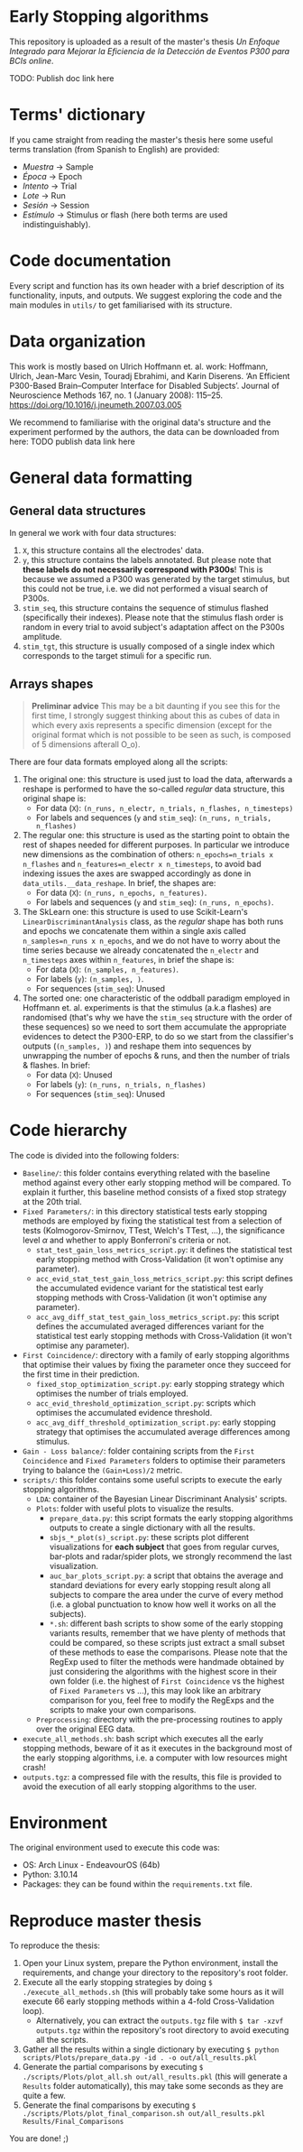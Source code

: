 # Early Stopping algorithms
This repository is uploaded as a result of the master's thesis *Un Enfoque Integrado para Mejorar la Eficiencia
de la Detección de Eventos P300 para BCIs online*.

TODO: Publish doc link here

# Terms' dictionary
If you came straight from reading the master's thesis here some useful terms translation (from Spanish to English) are provided:
- *Muestra* -> Sample
- *Época* -> Epoch
- *Intento* -> Trial
- *Lote* -> Run
- *Sesión* -> Session
- *Estímulo* -> Stimulus or flash (here both terms are used indistinguishably).

# Code documentation
Every script and function has its own header with a brief description of its functionality, inputs, and outputs. We suggest exploring the code and the main modules in `utils/` to get familiarised with its structure.

# Data organization
This work is mostly based on Ulrich Hoffmann et. al. work: Hoffmann, Ulrich, Jean-Marc Vesin, Touradj Ebrahimi, and Karin Diserens. ‘An Efficient P300-Based Brain–Computer Interface for Disabled Subjects’. Journal of Neuroscience Methods 167, no. 1 (January 2008): 115–25. https://doi.org/10.1016/j.jneumeth.2007.03.005

We recommend to familiarise with the original data's structure and the experiment performed by the authors, the data can be downloaded from here: TODO publish data link here

# General data formatting
## General data structures
In general we work with four data structures:
1. `X`, this structure contains all the electrodes' data.
2. `y`, this structure contains the labels annotated. But please note that **these labels do not necessarily correspond with P300s**! This is because we assumed a P300 was generated by the target stimulus, but this could not be true, i.e. we did not performed a visual search of P300s.
3. `stim_seq`, this structure contains the sequence of stimulus flashed (specifically their indexes). Please note that the stimulus flash order is random in every trial to avoid subject's adaptation affect on the P300s amplitude.
4. `stim_tgt`, this structure is usually composed of a single index which corresponds to the target stimuli for a specific run.

## Arrays shapes
> **Preliminar advice**
> This may be a bit daunting if you see this for the first time, I strongly suggest thinking about this as cubes of data in which every axis represents a specific dimension (except for the original format which is not possible to be seen as such, is composed of 5 dimensions afterall O_o).

There are four data formats employed along all the scripts:
1. The original one: this structure is used just to load the data, afterwards a reshape is performed to have the so-called *regular* data structure, this original shape is:
    - For data (`X`): `(n_runs, n_electr, n_trials, n_flashes, n_timesteps)`
    - For labels and sequences (`y` and `stim_seq`): `(n_runs, n_trials, n_flashes)`
2. The regular one: this structure is used as the starting point to obtain the rest of shapes needed for different purposes. In particular we introduce new dimensions as the combination of others: `n_epochs=n_trials x n_flashes` and `n_features=n_electr x n_timesteps`, to avoid bad indexing issues the axes are swapped accordingly as done in `data_utils.__data_reshape`. In brief, the shapes are:
    - For data (`X`): `(n_runs, n_epochs, n_features)`.
    - For labels and sequences (`y` and `stim_seq`): `(n_runs, n_epochs)`.
3. The SkLearn one: this structure is used to use Scikit-Learn's `LinearDiscriminantAnalysis` class, as the *regular* shape has both runs and epochs we concatenate them within a single axis called `n_samples=n_runs x n_epochs`, and we do not have to worry about the time series because we already concatenated the `n_electr` and `n_timesteps` axes within `n_features`, in brief the shape is:
    - For data (`X`): `(n_samples, n_features)`.
    - For labels (`y`): `(n_samples, )`.
    - For sequences (`stim_seq`): Unused
4. The sorted one: one characteristic of the oddball paradigm employed in Hoffmann et. al. experiments is that the stimulus (a.k.a flashes) are randomised (that's why we have the `stim_seq` structure with the order of these sequences) so we need to sort them accumulate the appropriate evidences to detect the P300-ERP, to do so we start from the classifier's outputs (`(n_samples, )`) and reshape them into sequences by unwrapping the number of epochs & runs, and then the number of trials & flashes. In brief:
    - For data (`X`): Unused
    - For labels (`y`): `(n_runs, n_trials, n_flashes)`
    - For sequences (`stim_seq`): Unused

# Code hierarchy
The code is divided into the following folders:
- `Baseline/`: this folder contains everything related with the baseline method against every other early stopping method will be compared. To explain it further, this baseline method consists of a fixed stop strategy at the 20th trial.
- `Fixed Parameters/`: in this directory statistical tests early stopping methods are employed by fixing the statistical test from a selection of tests (Kolmogorov-Smirnov, TTest, Welch's TTest, ...), the significance level $\alpha$ and whether to apply Bonferroni's criteria or not.
    - `stat_test_gain_loss_metrics_script.py`: it defines the statistical test early stopping method with Cross-Validation (it won't optimise any parameter).
    - `acc_evid_stat_test_gain_loss_metrics_script.py`: this script defines the accumulated evidence variant for the statistical test early stopping methods with Cross-Validation (it won't optimise any parameter).
    - `acc_avg_diff_stat_test_gain_loss_metrics_script.py`: this script defines the accumulated averaged differences variant for the statistical test early stopping methods with Cross-Validation (it won't optimise any parameter).
- `First Coincidence/`: directory with a family of early stopping algorithms that optimise their values by fixing the parameter once they succeed for the first time in their prediction.
    - `fixed_stop_optimization_script.py`: early stopping strategy which optimises the number of trials employed.
    - `acc_evid_threshold_optimization_script.py`: scripts which optimises the accumulated evidence threshold.
    - `acc_avg_diff_threshold_optimization_script.py`: early stopping strategy that optimises the accumulated average differences among stimulus.
- `Gain - Loss balance/`: folder containing scripts from the `First Coincidence` and `Fixed Parameters` folders to optimise their parameters trying to balance the `(Gain+Loss)/2` metric.
- `scripts/`: this folder contains some useful scripts to execute the early stopping algorithms.
    - `LDA`: container of the Bayesian Linear Discriminant Analysis' scripts.
    - `Plots`: folder with useful plots to visualize the results.
        - `prepare_data.py`: this script formats the early stopping algorithms outputs to create a single dictionary with all the results.
        - `sbjs_*_plot(s)_script.py`: these scripts plot different visualizations for **each subject** that goes from regular curves, bar-plots and radar/spider plots, we strongly recommend the last visualization.
        - `auc_bar_plots_script.py`: a script that obtains the average and standard deviations for every early stopping result along all subjects to compare the area under the curve of every method (i.e. a global punctuation to know how well it works on all the subjects).
        - `*.sh`: different bash scripts to show some of the early stopping variants results, remember that we have plenty of methods that could be compared, so these scripts just extract a small subset of these methods to ease the comparisons. Please note that the RegExp used to filter the methods were handmade obtained by just considering the algorithms with the highest score in their own folder (i.e. the highest of `First Coincidence` vs the highest of `Fixed Parameters` vs ...), this may look like an arbitrary comparison for you, feel free to modify the RegExps and the scripts to make your own comparisons.
    - `Preprocessing`: directory with the pre-processing routines to apply over the original EEG data.
- `execute_all_methods.sh`: bash script which executes all the early stopping methods, beware of it as it executes in the background most of the early stopping algorithms, i.e. a computer with low resources might crash!
- `outputs.tgz`: a compressed file with the results, this file is provided to avoid the execution of all early stopping algorithms to the user.

# Environment
The original environment used to execute this code was:
- OS: Arch Linux - EndeavourOS (64b)
- Python: 3.10.14
- Packages: they can be found within the `requirements.txt` file.

# Reproduce master thesis
To reproduce the thesis:
1. Open your Linux system, prepare the Python environment, install the requirements, and change your directory to the repository's root folder.
2. Execute all the early stopping strategies by doing `$ ./execute_all_methods.sh` (this will probably take some hours as it will execute 66 early stopping methods within a 4-fold Cross-Validation loop).
    - Alternatively, you can extract the `outputs.tgz` file with `$ tar -xzvf outputs.tgz` within the repository's root directory to avoid executing all the scripts.
3. Gather all the results within a single dictionary by executing `$ python scripts/Plots/prepare_data.py -id . -o out/all_results.pkl`
4. Generate the partial comparisons by executing `$ ./scripts/Plots/plot_all.sh out/all_results.pkl` (this will generate a `Results` folder automatically), this may take some seconds as they are quite a few.
5. Generate the final comparisons by executing `$ ./scripts/Plots/plot_final_comparison.sh out/all_results.pkl Results/Final_Comparisons`

You are done! ;)

